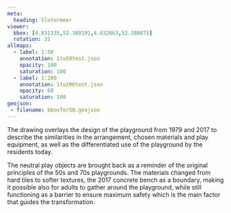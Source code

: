 ```yaml
---
meta:
  heading: Slotermeer
viewer:
  bbox: [4.831335,52.380191,4.832063,52.380675]
  rotation: 31
allmaps:
  - label: 1:50
    annotation: 1to50test.json
    opacity: 100
    saturation: 100
  - label: 1:200
    annotation: 1to200test.json
    opacity: 60
    saturation: 100
geojson:
 - filename: bboxfor50.geojson
---
```

The drawing overlays the design of the playground from 1979 and 2017 to describe the similarities in the arrangement, chosen materials and play equipment, as well as the differentiated use of the playground by the residents today. 

The neutral play objects are brought back as a reminder of the original principles of the 50s and 70s playgrounds. The materials changed from hard tiles to softer textures, the 2017 concrete bench as a boundary, making it possible also for adults to gather around the playground, while still functioning as a barrier to ensure maximum safety which is the main factor that guides the transformation. 
